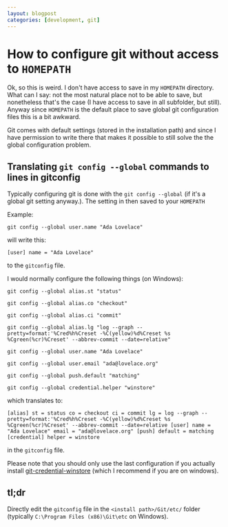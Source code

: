 ```yaml
---
layout: blogpost
categories: [development, git]
---
```

# How to configure git without access to `HOMEPATH`

Ok, so this is weird. I don't have access to save in my `HOMEPATH` directory. What can I say: not the most natural place not to be able to save, but nonetheless that's the case (I have access to save in all subfolder, but still). Anyway since `HOMEPATH` is the default place to save global git configuration files this is a bit awkward. 

Git comes with default settings (stored in the installation path) and since I have permission to write there that makes it possible to still solve the the global configuration problem. 

## Translating `git config --global` commands to lines in gitconfig

Typically configuring git is done with the `git config --global` (if it's a global git setting anyway.). The setting in then saved to your `HOMEPATH` 

Example: 

`git config --global user.name "Ada Lovelace"`

will write this: 

`[user]
	name = "Ada Lovelace"`

to the `gitconfig` file. 

I would normally configure the following things (on Windows):

`git config --global alias.st "status"`

`git config --global alias.co "checkout"`

`git config --global alias.ci "commit"`

`git config --global alias.lg "log --graph --pretty=format:'%Cred%h%Creset -%C(yellow)%d%Creset %s %Cgreen(%cr)%Creset' --abbrev-commit --date=relative"`

`git config --global user.name "Ada Lovelace"`

`git config --global user.email "ada@lovelace.org"`

`git config --global push.default "matching"`

`git config --global credential.helper "winstore"`

which translates to:

`[alias]
	st = status
	co = checkout
	ci = commit
	lg = log --graph --pretty=format:'%Cred%h%Creset -%C(yellow)%d%Creset %s %Cgreen(%cr)%Creset' --abbrev-commit --date=relative
[user]
	name = "Ada Lovelace"
	email = "ada@lovelace.org"
[push]
	default = matching
[credential]
	helper = winstore`

in the `gitconfig` file.

Please note that you should only use the last configuration if you actually install [git-credential-winstore](https://gitcredentialstore.codeplex.com/) (which I recommend if you are on windows).

## tl;dr

Directly edit the `gitconfig` file in the `<install path>/Git/etc/` folder (typically `C:\Program Files (x86)\Git\etc` on Windows). 